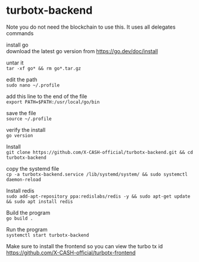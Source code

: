 # turbotx-backend

Note you do not need the blockchain to use this. It uses all delegates commands

install go  
download the latest go version from https://go.dev/doc/install
 
untar it  
`tar -xf go* && rm go*.tar.gz`
 
edit the path  
`sudo nano ~/.profile`
 
add this line to the end of the file  
`export PATH=$PATH:/usr/local/go/bin`
 
save the file  
`source ~/.profile`
 
verify the install  
`go version`

Install  
`git clone https://github.com/X-CASH-official/turbotx-backend.git && cd turbotx-backend`

copy the systemd file  
`cp -a turbotx-backend.service /lib/systemd/system/ && sudo systemctl daemon-reload`

Install redis  
`sudo add-apt-repository ppa:redislabs/redis -y && sudo apt-get update && sudo apt install redis`

Build the program  
`go build .`

Run the program  
`systemctl start turbotx-backend`

Make sure to install the frontend so you can view the turbo tx id https://github.com/X-CASH-official/turbotx-frontend
